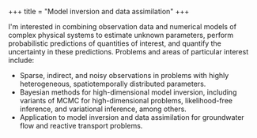 +++
title = "Model inversion and data assimilation"
+++

I'm interested in combining observation data and numerical models of complex physical systems to estimate unknown parameters, perform probabilistic predictions of quantities of interest, and quantify the uncertainty in these predictions. Problems and areas of particular interest include:

- Sparse, indirect, and noisy observations in problems with highly heterogeneous, spatiotemporally distributed parameters.
- Bayesian methods for high-dimensional model inversion, including variants of MCMC for high-dimensional problems, likelihood-free inference, and variational inference, among others.
- Application to model inversion and data assimilation for groundwater flow and reactive transport problems.
